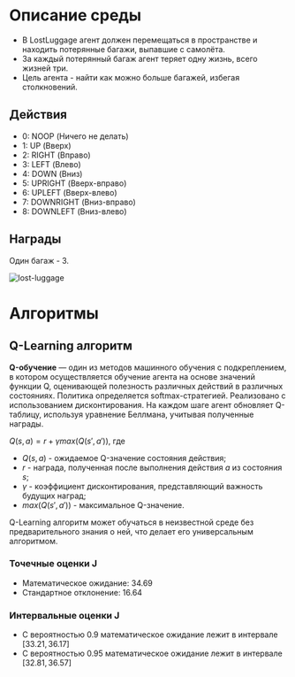 # **Описание среды**
- В LostLuggage агент должен перемещаться в пространстве и находить потерянные багажи, выпавшие с самолёта.
- За каждый потерянный багаж агент теряет одну жизнь, всего жизней три.
- Цель агента - найти как можно больше багажей, избегая столкновений.

## **Действия**
- 0: NOOP (Ничего не делать)
- 1: UP (Вверх)
- 2: RIGHT (Вправо)
- 3: LEFT (Влево)
- 4: DOWN (Вниз)
- 5: UPRIGHT (Вверх-вправо)
- 6: UPLEFT (Вверх-влево)
- 7: DOWNRIGHT (Вниз-вправо)
- 8: DOWNLEFT (Вниз-влево)

## **Награды**

Один багаж - 3.

![lost-luggage](https://github.com/sotarseniy/project-atari-lost-luggage/blob/main/assets/lost_luggage.gif)

# **Алгоритмы**

## **Q-Learning алгоритм**

**Q-обучение** — один из методов машинного обучения с подкреплением, в котором осуществляется обучение агента на основе значений функции Q, оценивающей полезность различных действий в различных состояниях.
Политика определяется softmax-стратегией. Реализовано с использованием дисконтирования.
На каждом шаге агент обновляет Q-таблицу, используя уравнение Беллмана, учитывая полученные награды.

$Q(s, a) = r + \gamma max(Q(s', a'))$, где 

- $Q(s, a)$ - ожидаемое Q-значение состояния действия;
- $r$ - награда, полученная после выполнения действия $a$ из состояния $s$;
- $\gamma$ - коэффициент дисконтирования, представляющий важность будущих наград;
- $max(Q(s', a'))$ - максимальное Q-значение.

Q-Learning алгоритм может обучаться в неизвестной среде без предварительного знания о ней, что делает его универсальным алгоритмом.

### **Точечные оценки J**

- Математическое ожидание: $34.69$
- Стандартное отклонение: $16.64$

### **Интервальные оценки J**

- С вероятностью $0.9$ математическое ожидание лежит в интервале $[33.21, 36.17]$
- С вероятностью $0.95$ математическое ожидание лежит в интервале $[32.81, 36.57]$